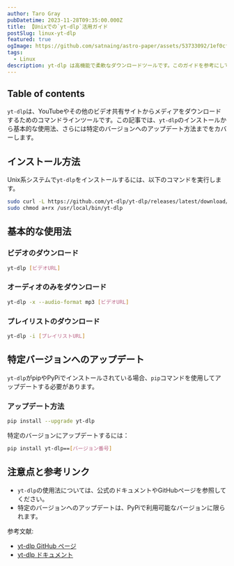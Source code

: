 ```yaml
---
author: Taro Gray
pubDatetime: 2023-11-28T09:35:00.000Z
title: 【Unixでの`yt-dlp`活用ガイド
postSlug: linux-yt-dlp
featured: true
ogImage: https://github.com/satnaing/astro-paper/assets/53733092/1ef0cf03-8137-4d67-ac81-84a032119e3a
tags:
  - Linux
description: yt-dlp は高機能で柔軟なダウンロードツールです。このガイドを参考にして、Unix環境で`yt-dlp`を最大限に活用しましょう。
---
```


## Table of contents

`yt-dlp`は、YouTubeやその他のビデオ共有サイトからメディアをダウンロードするためのコマンドラインツールです。この記事では、`yt-dlp`のインストールから基本的な使用法、さらには特定のバージョンへのアップデート方法までをカバーします。

## インストール方法

Unix系システムで`yt-dlp`をインストールするには、以下のコマンドを実行します。

```bash
sudo curl -L https://github.com/yt-dlp/yt-dlp/releases/latest/download/yt-dlp -o /usr/local/bin/yt-dlp
sudo chmod a+rx /usr/local/bin/yt-dlp
```

## 基本的な使用法

### ビデオのダウンロード

```bash
yt-dlp [ビデオURL]
```

### オーディオのみをダウンロード

```bash
yt-dlp -x --audio-format mp3 [ビデオURL]
```

### プレイリストのダウンロード

```bash
yt-dlp -i [プレイリストURL]
```

## 特定バージョンへのアップデート

`yt-dlp`がpipやPyPiでインストールされている場合、`pip`コマンドを使用してアップデートする必要があります。

### アップデート方法

```bash
pip install --upgrade yt-dlp
```

特定のバージョンにアップデートするには：

```bash
pip install yt-dlp==[バージョン番号]
```

## 注意点と参考リンク

- `yt-dlp`の使用法については、公式のドキュメントやGitHubページを参照してください。
- 特定のバージョンへのアップデートは、PyPiで利用可能なバージョンに限られます。

参考文献:

- [yt-dlp GitHub ページ](https://github.com/yt-dlp/yt-dlp)
- [yt-dlp ドキュメント](https://github.com/yt-dlp/yt-dlp#readme)
